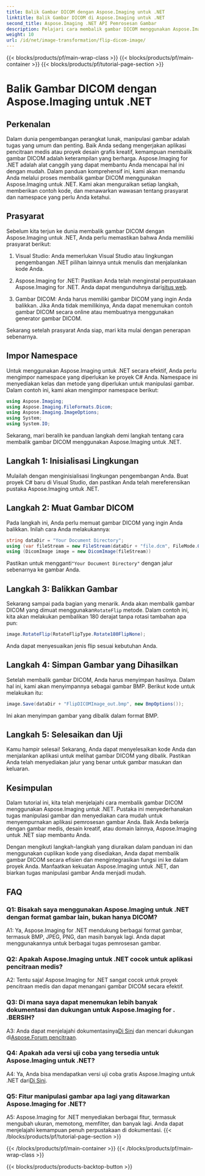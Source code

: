 ```yaml
---
title: Balik Gambar DICOM dengan Aspose.Imaging untuk .NET
linktitle: Balik Gambar DICOM di Aspose.Imaging untuk .NET
second_title: Aspose.Imaging .NET API Pemrosesan Gambar
description: Pelajari cara membalik gambar DICOM menggunakan Aspose.Imaging untuk .NET. Manipulasi gambar yang mudah dan efisien untuk aplikasi medis dan banyak lagi.
weight: 10
url: /id/net/image-transformation/flip-dicom-image/
---
```


{{< blocks/products/pf/main-wrap-class >}}
{{< blocks/products/pf/main-container >}}
{{< blocks/products/pf/tutorial-page-section >}}

# Balik Gambar DICOM dengan Aspose.Imaging untuk .NET

## Perkenalan

Dalam dunia pengembangan perangkat lunak, manipulasi gambar adalah tugas yang umum dan penting. Baik Anda sedang mengerjakan aplikasi pencitraan medis atau proyek desain grafis kreatif, kemampuan membalik gambar DICOM adalah keterampilan yang berharga. Aspose.Imaging for .NET adalah alat canggih yang dapat membantu Anda mencapai hal ini dengan mudah. Dalam panduan komprehensif ini, kami akan memandu Anda melalui proses membalik gambar DICOM menggunakan Aspose.Imaging untuk .NET. Kami akan menguraikan setiap langkah, memberikan contoh kode, dan menawarkan wawasan tentang prasyarat dan namespace yang perlu Anda ketahui.

## Prasyarat

Sebelum kita terjun ke dunia membalik gambar DICOM dengan Aspose.Imaging untuk .NET, Anda perlu memastikan bahwa Anda memiliki prasyarat berikut:

1. Visual Studio: Anda memerlukan Visual Studio atau lingkungan pengembangan .NET pilihan lainnya untuk menulis dan menjalankan kode Anda.

2.  Aspose.Imaging for .NET: Pastikan Anda telah menginstal perpustakaan Aspose.Imaging for .NET. Anda dapat mengunduhnya dari[situs web](https://releases.aspose.com/imaging/net/).

3. Gambar DICOM: Anda harus memiliki gambar DICOM yang ingin Anda balikkan. Jika Anda tidak memilikinya, Anda dapat menemukan contoh gambar DICOM secara online atau membuatnya menggunakan generator gambar DICOM.

Sekarang setelah prasyarat Anda siap, mari kita mulai dengan penerapan sebenarnya.

## Impor Namespace

Untuk menggunakan Aspose.Imaging untuk .NET secara efektif, Anda perlu mengimpor namespace yang diperlukan ke proyek C# Anda. Namespace ini menyediakan kelas dan metode yang diperlukan untuk manipulasi gambar. Dalam contoh ini, kami akan mengimpor namespace berikut:

```csharp
using Aspose.Imaging;
using Aspose.Imaging.FileFormats.Dicom;
using Aspose.Imaging.ImageOptions;
using System;
using System.IO;
```

Sekarang, mari beralih ke panduan langkah demi langkah tentang cara membalik gambar DICOM menggunakan Aspose.Imaging untuk .NET.

## Langkah 1: Inisialisasi Lingkungan

Mulailah dengan menginisialisasi lingkungan pengembangan Anda. Buat proyek C# baru di Visual Studio, dan pastikan Anda telah mereferensikan pustaka Aspose.Imaging untuk .NET.

## Langkah 2: Muat Gambar DICOM

Pada langkah ini, Anda perlu memuat gambar DICOM yang ingin Anda balikkan. Inilah cara Anda melakukannya:

```csharp
string dataDir = "Your Document Directory";
using (var fileStream = new FileStream(dataDir + "file.dcm", FileMode.Open, FileAccess.Read))
using (DicomImage image = new DicomImage(fileStream))
```

 Pastikan untuk mengganti`"Your Document Directory"` dengan jalur sebenarnya ke gambar Anda.

## Langkah 3: Balikkan Gambar

 Sekarang sampai pada bagian yang menarik. Anda akan membalik gambar DICOM yang dimuat menggunakan`RotateFlip` metode. Dalam contoh ini, kita akan melakukan pembalikan 180 derajat tanpa rotasi tambahan apa pun:

```csharp
image.RotateFlip(RotateFlipType.Rotate180FlipNone);
```

Anda dapat menyesuaikan jenis flip sesuai kebutuhan Anda.

## Langkah 4: Simpan Gambar yang Dihasilkan

Setelah membalik gambar DICOM, Anda harus menyimpan hasilnya. Dalam hal ini, kami akan menyimpannya sebagai gambar BMP. Berikut kode untuk melakukan itu:

```csharp
image.Save(dataDir + "FlipDICOMImage_out.bmp", new BmpOptions());
```

Ini akan menyimpan gambar yang dibalik dalam format BMP.

## Langkah 5: Selesaikan dan Uji

Kamu hampir selesai! Sekarang, Anda dapat menyelesaikan kode Anda dan menjalankan aplikasi untuk melihat gambar DICOM yang dibalik. Pastikan Anda telah menyediakan jalur yang benar untuk gambar masukan dan keluaran.

## Kesimpulan

Dalam tutorial ini, kita telah menjelajahi cara membalik gambar DICOM menggunakan Aspose.Imaging untuk .NET. Pustaka ini menyederhanakan tugas manipulasi gambar dan menyediakan cara mudah untuk menyempurnakan aplikasi pemrosesan gambar Anda. Baik Anda bekerja dengan gambar medis, desain kreatif, atau domain lainnya, Aspose.Imaging untuk .NET siap membantu Anda.

Dengan mengikuti langkah-langkah yang diuraikan dalam panduan ini dan menggunakan cuplikan kode yang disediakan, Anda dapat membalik gambar DICOM secara efisien dan mengintegrasikan fungsi ini ke dalam proyek Anda. Manfaatkan kekuatan Aspose.Imaging untuk .NET, dan biarkan tugas manipulasi gambar Anda menjadi mudah.

## FAQ

### Q1: Bisakah saya menggunakan Aspose.Imaging untuk .NET dengan format gambar lain, bukan hanya DICOM?
A1: Ya, Aspose.Imaging for .NET mendukung berbagai format gambar, termasuk BMP, JPEG, PNG, dan masih banyak lagi. Anda dapat menggunakannya untuk berbagai tugas pemrosesan gambar.

### Q2: Apakah Aspose.Imaging untuk .NET cocok untuk aplikasi pencitraan medis?
A2: Tentu saja! Aspose.Imaging for .NET sangat cocok untuk proyek pencitraan medis dan dapat menangani gambar DICOM secara efektif.

### Q3: Di mana saya dapat menemukan lebih banyak dokumentasi dan dukungan untuk Aspose.Imaging for . .BERSIH?
 A3: Anda dapat menjelajahi dokumentasinya[Di Sini](https://reference.aspose.com/imaging/net/) dan mencari dukungan di[Aspose.Forum pencitraan](https://forum.aspose.com/).

### Q4: Apakah ada versi uji coba yang tersedia untuk Aspose.Imaging untuk .NET?
 A4: Ya, Anda bisa mendapatkan versi uji coba gratis Aspose.Imaging untuk .NET dari[Di Sini](https://releases.aspose.com/).

### Q5: Fitur manipulasi gambar apa lagi yang ditawarkan Aspose.Imaging for .NET?
A5: Aspose.Imaging for .NET menyediakan berbagai fitur, termasuk mengubah ukuran, memotong, memfilter, dan banyak lagi. Anda dapat menjelajahi kemampuan penuh perpustakaan di dokumentasi.
{{< /blocks/products/pf/tutorial-page-section >}}

{{< /blocks/products/pf/main-container >}}
{{< /blocks/products/pf/main-wrap-class >}}

{{< blocks/products/products-backtop-button >}}
